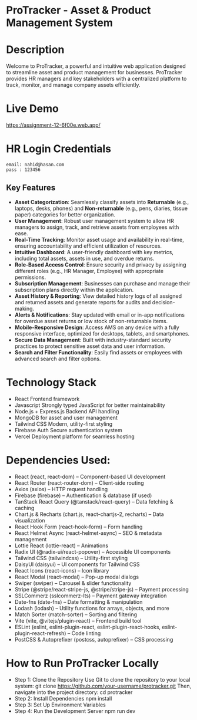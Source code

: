 # ProTracker - Asset & Product Management System

# Description

Welcome to ProTracker, a powerful and intuitive web application designed to streamline asset and product management for businesses. ProTracker provides HR managers and key stakeholders with a centralized platform to track, monitor, and manage company assets efficiently.

# Live Demo

https://assignment-12-6f00e.web.app/

# HR Login Credentials

    email: nahid@hasan.com
    pass : 123456

## Key Features
- **Asset Categorization**: Seamlessly classify assets into **Returnable** (e.g., laptops, desks, phones) and **Non-returnable** (e.g., pens, diaries, tissue paper) categories for better organization.
- **User Management**: Robust user management system to allow HR managers to assign, track, and retrieve assets from employees with ease.
- **Real-Time Tracking**: Monitor asset usage and availability in real-time, ensuring accountability and efficient utilization of resources.
- **Intuitive Dashboard**: A user-friendly dashboard with key metrics, including total assets, assets in use, and overdue returns.
- **Role-Based Access Control**: Ensure security and privacy by assigning different roles (e.g., HR Manager, Employee) with appropriate permissions.
- **Subscription Management**: Businesses can purchase and manage their subscription plans directly within the application.
- **Asset History & Reporting**: View detailed history logs of all assigned and returned assets and generate reports for audits and decision-making.
- **Alerts & Notifications**: Stay updated with email or in-app notifications for overdue asset returns or low stock of non-returnable items.
- **Mobile-Responsive Design**: Access AMS on any device with a fully responsive interface, optimized for desktops, tablets, and smartphones.
- **Secure Data Management**: Built with industry-standard security practices to protect sensitive asset data and user information.
- **Search and Filter Functionality**: Easily find assets or employees with advanced search and filter options.

# Technology Stack
- React Frontend framework
- Javascript Strongly typed JavaScript for better maintainability
- Node.js + Express.js Backend API handling
- MongoDB for asset and user management
- Tailwind CSS Modern, utility-first styling
- Firebase Auth Secure authentication system
- Vercel Deployment platform for seamless hosting

# Dependencies Used:
- React (react, react-dom) – Component-based UI development
- React Router (react-router-dom) – Client-side routing
- Axios (axios) – HTTP request handling
- Firebase (firebase) – Authentication & database (if used)
- TanStack React Query (@tanstack/react-query) – Data fetching & caching
- Chart.js & Recharts (chart.js, react-chartjs-2, recharts) – Data visualization
- React Hook Form (react-hook-form) – Form handling
- React Helmet Async (react-helmet-async) – SEO & metadata management
- Lottie React (lottie-react) – Animations
- Radix UI (@radix-ui/react-popover) – Accessible UI components
- Tailwind CSS (tailwindcss) – Utility-first styling
- DaisyUI (daisyui) – UI components for Tailwind CSS
- React Icons (react-icons) – Icon library
- React Modal (react-modal) – Pop-up modal dialogs
- Swiper (swiper) – Carousel & slider functionality
- Stripe (@stripe/react-stripe-js, @stripe/stripe-js) – Payment processing
- SSLCommerz (sslcommerz-lts) – Payment gateway integration
- Date-fns (date-fns) – Date formatting & manipulation
- Lodash (lodash) – Utility functions for arrays, objects, and more
- Match Sorter (match-sorter) – Sorting and filtering
- Vite (vite, @vitejs/plugin-react) – Frontend build tool
- ESLint (eslint, eslint-plugin-react, eslint-plugin-react-hooks, eslint-plugin-react-refresh) – Code linting
- PostCSS & Autoprefixer (postcss, autoprefixer) – CSS processing</p>

###

#  How to Run ProTracker Locally
- Step 1: Clone the Repository
     Use Git to clone the repository to your local system:
         git clone https://github.com/your-username/protracker.git
    Then, navigate into the project directory:
          cd protracker
- Step 2: Install Dependencies
         npm install
- Step 3: Set Up Environment Variables
- Step 4: Run the Development Server
    npm run dev
